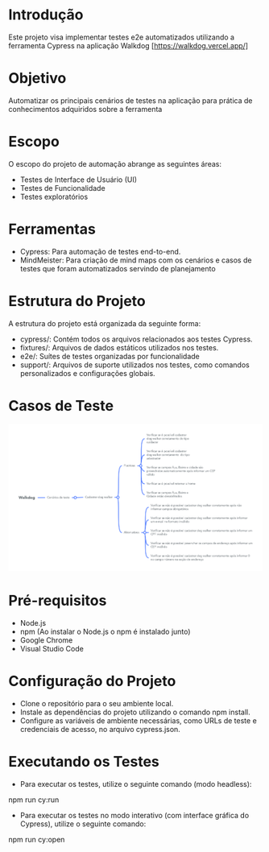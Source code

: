 # Introdução

Este projeto visa implementar testes e2e automatizados utilizando a ferramenta Cypress na aplicação Walkdog [https://walkdog.vercel.app/]

# Objetivo

Automatizar os principais cenários de testes na aplicação para prática de conhecimentos adquiridos sobre a ferramenta

# Escopo

O escopo do projeto de automação abrange as seguintes áreas:

- Testes de Interface de Usuário (UI)
- Testes de Funcionalidade
- Testes exploratórios

# Ferramentas

- Cypress: Para automação de testes end-to-end.
- MindMeister: Para criação de mind maps com os cenários e casos de testes que foram automatizados servindo de planejamento

# Estrutura do Projeto

A estrutura do projeto está organizada da seguinte forma:

- cypress/: Contém todos os arquivos relacionados aos testes Cypress.
- fixtures/: Arquivos de dados estáticos utilizados nos testes.
- e2e/: Suítes de testes organizadas por funcionalidade
- support/: Arquivos de suporte utilizados nos testes, como comandos personalizados e configurações globais.

# Casos de Teste

<p align="center">
  <img src="https://github.com/tatarv/walkdog-cypress/blob/main/Mind%20Map%20-%20Walkdog%20app.jpg">
</p>

# Pré-requisitos

- Node.js
- npm (Ao instalar o Node.js o npm é instalado junto)
- Google Chrome
- Visual Studio Code

# Configuração do Projeto

- Clone o repositório para o seu ambiente local.
- Instale as dependências do projeto utilizando o comando npm install.
- Configure as variáveis de ambiente necessárias, como URLs de teste e credenciais de acesso, no arquivo cypress.json.

# Executando os Testes

- Para executar os testes, utilize o seguinte comando (modo headless):

npm run cy:run

- Para executar os testes no modo interativo (com interface gráfica do Cypress), utilize o seguinte comando:

npm run cy:open

